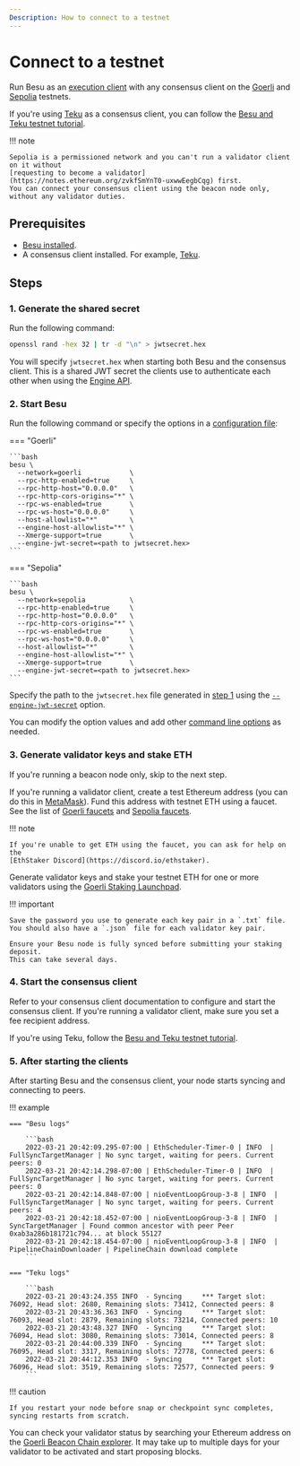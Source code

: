 ```yaml
---
Description: How to connect to a testnet
---
```


# Connect to a testnet

Run Besu as an [execution client](../../concepts/the-merge.md#execution-clients) with any consensus
client on the [Goerli](https://github.com/eth-clients/goerli) and
[Sepolia](https://github.com/eth-clients/sepolia) testnets.

If you're using [Teku](https://docs.teku.consensys.net/en/latest/) as a consensus client, you can
follow the [Besu and Teku testnet tutorial](../../tutorials/besu-teku-testnet.md).

!!! note

    Sepolia is a permissioned network and you can't run a validator client on it without
    [requesting to become a validator](https://notes.ethereum.org/zvkfSmYnT0-uxwwEegbCqg) first.
    You can connect your consensus client using the beacon node only, without any validator duties.

## Prerequisites

- [Besu installed](../install/binary-distribution.md).
- A consensus client installed.
  For example, [Teku](https://docs.teku.consensys.net/en/latest/).

## Steps

### 1. Generate the shared secret

Run the following command:

```bash
openssl rand -hex 32 | tr -d "\n" > jwtsecret.hex
```

You will specify `jwtsecret.hex` when starting both Besu and the consensus client.
This is a shared JWT secret the clients use to authenticate each other when using the
[Engine API](../../how-to/use-engine-api.md).

### 2. Start Besu

Run the following command or specify the options in a
[configuration file](../../how-to/configuration-file.md):

=== "Goerli"

    ```bash
    besu \
      --network=goerli            \
      --rpc-http-enabled=true     \
      --rpc-http-host="0.0.0.0"   \
      --rpc-http-cors-origins="*" \
      --rpc-ws-enabled=true       \
      --rpc-ws-host="0.0.0.0"     \
      --host-allowlist="*"        \
      --engine-host-allowlist="*" \
      --Xmerge-support=true       \
      --engine-jwt-secret=<path to jwtsecret.hex>
    ```

=== "Sepolia"

    ```bash
    besu \
      --network=sepolia           \
      --rpc-http-enabled=true     \
      --rpc-http-host="0.0.0.0"   \
      --rpc-http-cors-origins="*" \
      --rpc-ws-enabled=true       \
      --rpc-ws-host="0.0.0.0"     \
      --host-allowlist="*"        \
      --engine-host-allowlist="*" \
      --Xmerge-support=true       \
      --engine-jwt-secret=<path to jwtsecret.hex>
    ```

Specify the path to the `jwtsecret.hex` file generated in [step 1](#1-generate-the-shared-secret)
using the [`--engine-jwt-secret`](../../reference/cli/options.md#engine-jwt-secret) option.

You can modify the option values and add other [command line options](../../reference/cli/options.md)
as needed.

### 3. Generate validator keys and stake ETH

If you're running a beacon node only, skip to the next step.

If you're running a validator client, create a test Ethereum address (you can do this in
[MetaMask](https://metamask.zendesk.com/hc/en-us/articles/360015289452-How-to-create-an-additional-account-in-your-wallet)).
Fund this address with testnet ETH using a faucet.
See the list of [Goerli faucets](https://github.com/eth-clients/goerli#meta-data-g%C3%B6rli) and
[Sepolia faucets](https://github.com/eth-clients/sepolia#meta-data-sepolia).

!!! note

    If you're unable to get ETH using the faucet, you can ask for help on the
    [EthStaker Discord](https://discord.io/ethstaker).

Generate validator keys and stake your testnet ETH for one or more validators using the
[Goerli Staking Launchpad](https://goerli.launchpad.ethereum.org/).

!!! important

    Save the password you use to generate each key pair in a `.txt` file.
    You should also have a `.json` file for each validator key pair.

    Ensure your Besu node is fully synced before submitting your staking deposit.
    This can take several days.

### 4. Start the consensus client

Refer to your consensus client documentation to configure and start the consensus client.
If you're running a validator client, make sure you set a fee recipient address.

If you're using Teku, follow the [Besu and Teku testnet tutorial](../../tutorials/besu-teku-testnet.md#5-start-teku).

### 5. After starting the clients

After starting Besu and the consensus client, your node starts syncing and connecting to peers.

!!! example

    === "Besu logs"

        ```bash
        2022-03-21 20:42:09.295-07:00 | EthScheduler-Timer-0 | INFO  | FullSyncTargetManager | No sync target, waiting for peers. Current peers: 0
        2022-03-21 20:42:14.298-07:00 | EthScheduler-Timer-0 | INFO  | FullSyncTargetManager | No sync target, waiting for peers. Current peers: 0
        2022-03-21 20:42:14.848-07:00 | nioEventLoopGroup-3-8 | INFO  | FullSyncTargetManager | No sync target, waiting for peers. Current peers: 4
        2022-03-21 20:42:18.452-07:00 | nioEventLoopGroup-3-8 | INFO  | SyncTargetManager | Found common ancestor with peer Peer 0xab3a286b181721c794... at block 55127
        2022-03-21 20:42:18.454-07:00 | nioEventLoopGroup-3-8 | INFO  | PipelineChainDownloader | PipelineChain download complete
        ```

    === "Teku logs"

        ```bash
        2022-03-21 20:43:24.355 INFO  - Syncing     *** Target slot: 76092, Head slot: 2680, Remaining slots: 73412, Connected peers: 8
        2022-03-21 20:43:36.363 INFO  - Syncing     *** Target slot: 76093, Head slot: 2879, Remaining slots: 73214, Connected peers: 10
        2022-03-21 20:43:48.327 INFO  - Syncing     *** Target slot: 76094, Head slot: 3080, Remaining slots: 73014, Connected peers: 8
        2022-03-21 20:44:00.339 INFO  - Syncing     *** Target slot: 76095, Head slot: 3317, Remaining slots: 72778, Connected peers: 6
        2022-03-21 20:44:12.353 INFO  - Syncing     *** Target slot: 76096, Head slot: 3519, Remaining slots: 72577, Connected peers: 9
        ```

!!! caution

    If you restart your node before snap or checkpoint sync completes, syncing restarts from scratch.

You can check your validator status by searching your Ethereum address on the
[Goerli Beacon Chain explorer](https://goerli.beaconcha.in/).
It may take up to multiple days for your validator to be activated and start proposing blocks.
